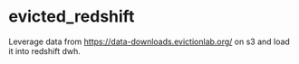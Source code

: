 # evicted_redshift
Leverage data from https://data-downloads.evictionlab.org/ on s3 and load it into redshift dwh. 
